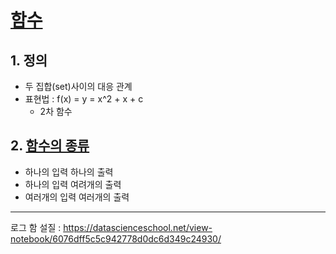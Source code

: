 # [함수](https://www.youtube.com/watch?v=i1E6RQwDZSQ)


## 1. 정의 

- 두 집합(set)사이의 대응 관계 
- 표현법 : f(x) = y = x^2 + x + c
    - 2차 함수 


## 2. [함수의 종류 ](https://datascienceschool.net/view-notebook/6076dff5c5c942778d0dc6d349c24930/)
- 하나의 입력 하나의 출력
- 하나의 입력 여려개의 출력
- 여러개의 입력 여러개의 출력 






---


로그 함 설질 : https://datascienceschool.net/view-notebook/6076dff5c5c942778d0dc6d349c24930/